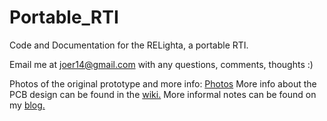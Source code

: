 Portable_RTI
============

Code and Documentation for the RELighta, a portable RTI.

Email me at joer14@gmail.com with any questions, comments, thoughts :)  

Photos of the original prototype and more info: [Photos](https://imgur.com/a/AzWaE)
More info about the PCB design can be found in the [wiki.](https://github.com/joer14/Portable_RTI/wiki)
More informal notes can be found on my [blog.](joerowley.tumblr.com/tagged/relight)
